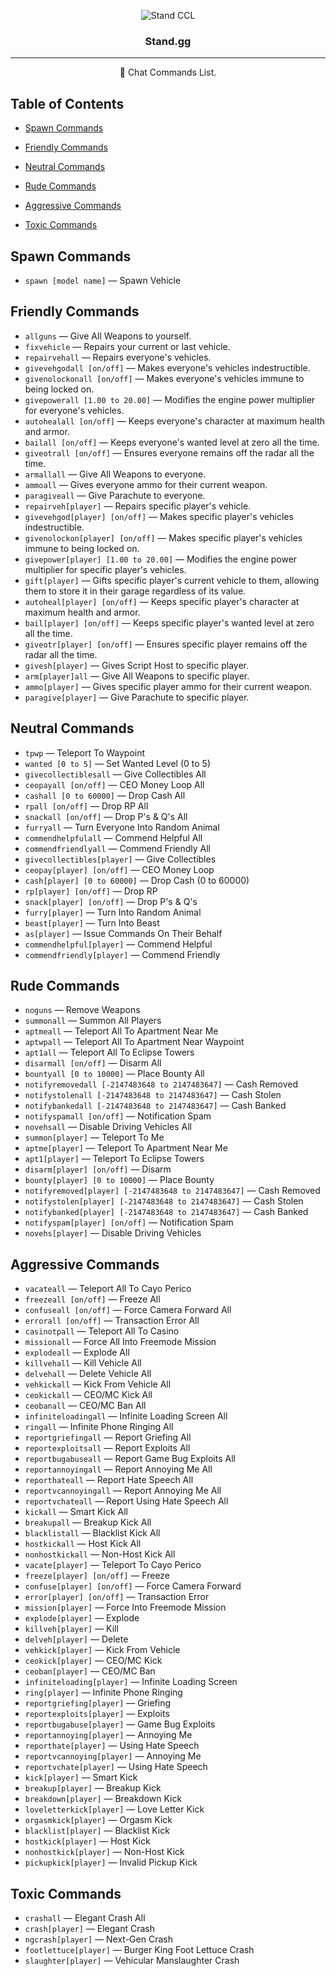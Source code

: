 <p align="center">
 <img src="https://cdn.discordapp.com/icons/948318760786342008/a_712ab34950f69d6f6f62d76c117862fb.png" alt="Stand CCL">
</p>

<h3 align="center">Stand.gg</h3>

---

<p align = "center">💬 Chat Commands List.</p>


## Table of Contents
- [Spawn Commands](#spawn_cmds)

- [Friendly Commands](#friendly_cmds)

- [Neutral Commands](#neutral_cmds)

- [Rude Commands](#rude_cmds)

- [Aggressive Commands](#aggressive_cmds)

- [Toxic Commands](#toxic_cmds)

## Spawn Commands<a name = "spawn_cmds"></a>

- `spawn [model name]` — Spawn Vehicle

## Friendly Commands<a name = "friendly_cmds"></a>

- `allguns` — Give All Weapons to yourself.
- `fixvehicle` — Repairs your current or last vehicle.
- `repairvehall` — Repairs everyone's vehicles.
- `givevehgodall [on/off]` — Makes everyone's vehicles indestructible.
- `givenolockonall [on/off]` — Makes everyone's vehicles immune to being locked on.
- `givepowerall [1.00 to 20.00]` — Modifies the engine power multiplier for everyone's vehicles.
- `autohealall [on/off]` — Keeps everyone's character at maximum health and armor.
- `bailall [on/off]` — Keeps everyone's wanted level at zero all the time.
- `giveotrall [on/off]` — Ensures everyone remains off the radar all the time.
- `armallall` — Give All Weapons to everyone.
- `ammoall` — Gives everyone ammo for their current weapon.
- `paragiveall` — Give Parachute to everyone.
- `repairveh[player]` — Repairs specific player's vehicle.
- `givevehgod[player] [on/off]` — Makes specific player's vehicles indestructible.
- `givenolockon[player] [on/off]` — Makes specific player's vehicles immune to being locked on.
- `givepower[player] [1.00 to 20.00]` — Modifies the engine power multiplier for specific player's vehicles.
- `gift[player]` — Gifts specific player's current vehicle to them, allowing them to store it in their garage regardless of its value.
- `autoheal[player] [on/off]` — Keeps specific player's character at maximum health and armor.
- `bail[player] [on/off]` — Keeps specific player's wanted level at zero all the time.
- `giveotr[player] [on/off]` — Ensures specific player remains off the radar all the time.
- `givesh[player]` — Gives Script Host to specific player.
- `arm[player]all` — Give All Weapons to specific player.
- `ammo[player]` — Gives specific player ammo for their current weapon.
- `paragive[player]` — Give Parachute to specific player.

## Neutral Commands<a name = "neutral_cmds"></a>

- `tpwp` — Teleport To Waypoint
- `wanted [0 to 5]` — Set Wanted Level (0 to 5)
- `givecollectiblesall` — Give Collectibles All
- `ceopayall [on/off]` — CEO Money Loop All
- `cashall [0 to 60000]` — Drop Cash All
- `rpall [on/off]` — Drop RP All
- `snackall [on/off]` — Drop P's & Q's All
- `furryall` — Turn Everyone Into Random Animal 
- `commendhelpfulall` — Commend Helpful All
- `commendfriendlyall` — Commend Friendly All
- `givecollectibles[player]` — Give Collectibles
- `ceopay[player] [on/off]` — CEO Money Loop
- `cash[player] [0 to 60000]` — Drop Cash (0 to 60000)
- `rp[player] [on/off]` — Drop RP
- `snack[player] [on/off]` — Drop P's & Q's
- `furry[player]` — Turn Into Random Animal
- `beast[player]` — Turn Into Beast
- `as[player]` — Issue Commands On Their Behalf
- `commendhelpful[player]` — Commend Helpful
- `commendfriendly[player]` — Commend Friendly

## Rude Commands<a name = "rude_cmds"></a>

- `noguns` — Remove Weapons
- `summonall` — Summon All Players
- `aptmeall` — Teleport All To Apartment Near Me
- `aptwpall` — Teleport All To Apartment Near Waypoint
- `apt1all` — Teleport All To Eclipse Towers
- `disarmall [on/off]` — Disarm All
- `bountyall [0 to 10000]` — Place Bounty All
- `notifyremovedall [-2147483648 to 2147483647]` — Cash Removed
- `notifystolenall [-2147483648 to 2147483647]` — Cash Stolen
- `notifybankedall [-2147483648 to 2147483647]` — Cash Banked
- `notifyspamall [on/off]` — Notification Spam
- `novehsall` — Disable Driving Vehicles All
- `summon[player]` — Teleport To Me
- `aptme[player]` — Teleport To Apartment Near Me
- `apt1[player]` — Teleport To Eclipse Towers
- `disarm[player] [on/off]` — Disarm
- `bounty[player] [0 to 10000]` — Place Bounty
- `notifyremoved[player] [-2147483648 to 2147483647]` — Cash Removed
- `notifystolen[player] [-2147483648 to 2147483647]` — Cash Stolen
- `notifybanked[player] [-2147483648 to 2147483647]` — Cash Banked
- `notifyspam[player] [on/off]` — Notification Spam
- `novehs[player]` — Disable Driving Vehicles

## Aggressive Commands<a name = "aggressive_cmds"></a>

- `vacateall` — Teleport All To Cayo Perico
- `freezeall [on/off]` — Freeze All
- `confuseall [on/off]` — Force Camera Forward All
- `errorall [on/off]` — Transaction Error All
- `casinotpall` — Teleport All To Casino
- `missionall` — Force All Into Freemode Mission
- `explodeall` — Explode All
- `killvehall` — Kill Vehicle All
- `delvehall` — Delete Vehicle All
- `vehkickall` — Kick From Vehicle All
- `ceokickall` — CEO/MC Kick All
- `ceobanall` — CEO/MC Ban All
- `infiniteloadingall` — Infinite Loading Screen All
- `ringall` — Infinite Phone Ringing All
- `reportgriefingall` — Report Griefing All
- `reportexploitsall` — Report Exploits All
- `reportbugabuseall` — Report Game Bug Exploits All
- `reportannoyingall` — Report Annoying Me All
- `reporthateall` — Report Hate Speech All
- `reportvcannoyingall` — Report Annoying Me All
- `reportvchateall` — Report Using Hate Speech All
- `kickall` — Smart Kick All
- `breakupall` — Breakup Kick All
- `blacklistall` — Blacklist Kick All
- `hostkickall` — Host Kick All
- `nonhostkickall`  — Non-Host Kick All
- `vacate[player]` — Teleport To Cayo Perico
- `freeze[player] [on/off]` — Freeze
- `confuse[player] [on/off]` — Force Camera Forward
- `error[player] [on/off]` — Transaction Error
- `mission[player]` — Force Into Freemode Mission
- `explode[player]` — Explode
- `killveh[player]` — Kill
- `delveh[player]` — Delete
- `vehkick[player]` — Kick From Vehicle
- `ceokick[player]` — CEO/MC Kick
- `ceoban[player]` — CEO/MC Ban
- `infiniteloading[player]` — Infinite Loading Screen
- `ring[player]` — Infinite Phone Ringing
- `reportgriefing[player]` — Griefing
- `reportexploits[player]` — Exploits
- `reportbugabuse[player]` — Game Bug Exploits
- `reportannoying[player]` — Annoying Me
- `reporthate[player]` — Using Hate Speech
- `reportvcannoying[player]` — Annoying Me
- `reportvchate[player]` — Using Hate Speech
- `kick[player]` — Smart Kick
- `breakup[player]` — Breakup Kick
- `breakdown[player]` — Breakdown Kick
- `loveletterkick[player]` — Love Letter Kick
- `orgasmkick[player]` — Orgasm Kick
- `blacklist[player]` — Blacklist Kick
- `hostkick[player]` — Host Kick
- `nonhostkick[player]` — Non-Host Kick
- `pickupkick[player]` — Invalid Pickup Kick

## Toxic Commands<a name = "toxic_cmds"></a>

- `crashall`  — Elegant Crash All
- `crash[player]` — Elegant Crash
- `ngcrash[player]` — Next-Gen Crash
- `footlettuce[player]` — Burger King Foot Lettuce Crash
- `slaughter[player]` — Vehicular Manslaughter Crash
